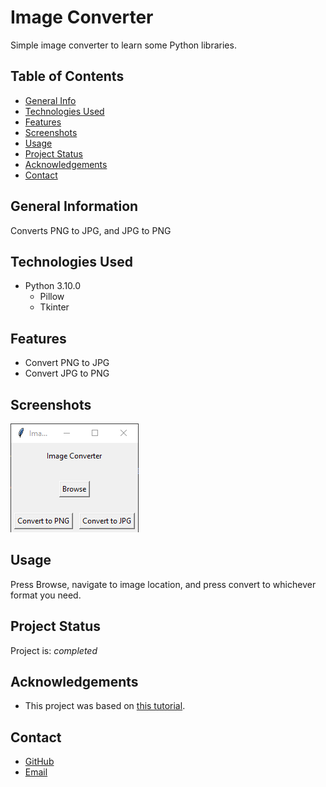 # Image Converter

  Simple image converter to learn some Python libraries.

## Table of Contents

* [General Info](#general-information)
* [Technologies Used](#technologies-used)
* [Features](#features)
* [Screenshots](#screenshots)
* [Usage](#usage)
* [Project Status](#project-status)
* [Acknowledgements](#acknowledgements)
* [Contact](#contact)

## General Information

  Converts PNG to JPG, and JPG to PNG

## Technologies Used

* Python 3.10.0
  * Pillow
  * Tkinter

## Features

* Convert PNG to JPG
* Convert JPG to PNG

## Screenshots

![Example screenshot](./img/screenshot.png)

## Usage

Press Browse, navigate to image location, and press convert to whichever format you need.

## Project Status

Project is: _completed_

## Acknowledgements

* This project was based on [this tutorial](https://thecleverprogrammer.com/2020/12/02/image-converter-gui-with-python/).

## Contact

* [GitHub](https://github.com/ethan-pt)
* [Email](mailto:tubbeethan@gmail.com)
